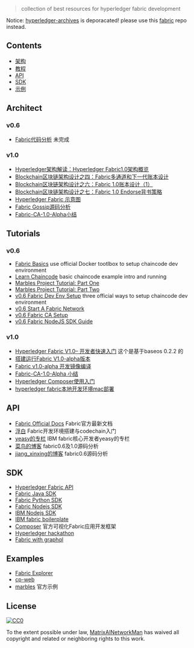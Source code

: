>  collection of best resources for hyperledger fabric development

Notice: [hyperledger-archives](https://github.com/hyperledger-archives/fabric) is deporacated! please use this [fabric](https://github.com/hyperledger/fabric) repo instead.

## Contents
- [架构](#Architect)
- [教程](#tutorials)
- [API](#api)
- [SDK](#SDK)
- [示例](#Examples)

## Architect

### v0.6

- [Fabric代码分析](https://yeasy.gitbooks.io/hyperledger_code_fabric/content/) 未完成

### v1.0

- [Hyperledger架构解读：Hyperledger Fabric1.0架构概览](http://www.wanbizu.com/blockchain/201702078984.html)
- [Blockchain区块链架构设计之四：Fabric多通道和下一代账本设计](https://zhuanlan.zhihu.com/p/24605987)
- [Blockchain区块链架构设计之六：Fabric 1.0账本设计（1）](https://zhuanlan.zhihu.com/p/25119939)
- [Blockchain区块链架构设计之七：Fabric 1.0 Endorse背书策略](https://zhuanlan.zhihu.com/p/25295608)
- [Hyperledger Fabric 示意图](http://www.jianshu.com/p/a7df2c1c30d4)
- [Fabric Gossip源码分析](http://www.jianshu.com/p/82db9b2fa197)
- [Fabric-CA-1.0-Alpha小结](http://www.jianshu.com/p/ec7d4216c3cf)

## Tutorials

### v0.6

- [Fabric Basics](https://github.com/angrbrd/hyperledger-fabric-basics)  use official Docker tootlbox to setup chaincode dev environment
- [Learn Chaincode](https://github.com/IBM-Blockchain/learn-chaincode) basic chaincode example intro and running
- [Marbles Project Tutorial: Part One](https://github.com/IBM-Blockchain/marbles/blob/master/docs/tutorial_part1.md)
- [Marbles Project Tutorial: Part Two](https://github.com/IBM-Blockchain/marbles/blob/master/docs/tutorial_part2.md)
- [v0.6 Fabric Dev Env Setup](https://github.com/hyperledger/fabric/blob/v0.6/docs/Setup/Chaincode-setup.md) three official ways to setup chaincode dev environment
- [v0.6 Start A Fabric Network](https://github.com/hyperledger/fabric/blob/v0.6/docs/Setup/Network-setup.md)
- [v0.6 Fabric CA Setup](https://github.com/hyperledger/fabric/blob/v0.6/docs/Setup/ca-setup.md)
- [v0.6 Fabric NodeJS SDK Guide](https://github.com/hyperledger/fabric/blob/v0.6/docs/nodeSDK/node-sdk-guide.md)

### v1.0
- [Hyperledger Fabric V1.0– 开发者快速入门](https://zhuanlan.zhihu.com/p/25070745) 这个是基于baseos 0.2.2 的
- [搭建运行Fabric V1.0-alpha版本](http://blog.csdn.net/kojhliang/article/details/66971404)
- [Fabric v1.0-alpha 开发镜像编译](http://blog.csdn.net/remote_roamer/article/details/70228662)
- [Fabric-CA-1.0-Alpha 小结](http://www.jianshu.com/p/ec7d4216c3cf?winzoom=1.125)
- [Hyperledger Composer使用入门](http://www.jianshu.com/p/7bc258810b77)
- [hyperledger fabric本地开发环境mac部署](https://my.oschina.net/wtsoftware/blog/789164)

## API

- [Fabric Official Docs](https://hyperledger-fabric.readthedocs.io/en/latest/) Fabric官方最新文档
- [浮白](http://fubai.tech/)  Fabric开发环境搭建与codechain入门
- [yeasy的专栏](http://blog.csdn.net/yeasy) IBM fabric核心开发者yeasy的专栏
- [菜鸟的博客](http://blog.csdn.net/xjmtxwd24/) fabric0.6及1.0源码分析
- [jiang_xinxing的博客](http://blog.csdn.net/jiang_xinxing/article/category/6642179) fabric0.6源码分析

## SDK

- [Hyperledger Fabric API](https://github.com/hyperledger/fabric-api)
- [Fabric Java SDK](https://github.com/hyperledger/fabric-sdk-java)
- [Fabric Python SDK](https://github.com/hyperledger/fabric-sdk-py)
- [Fabric Nodejs SDK](https://github.com/hyperledger/fabric-sdk-node)
- [IBM Nodejs SDK](https://github.com/IBM-Blockchain/ibm-blockchain-js)
- [IBM fabric boilerplate](https://github.com/IBM-Blockchain/fabric-boilerplate)
- [Composer](https://github.com/hyperledger/composer) 官方可视化Fabric应用开发框架
- [Hyperledger hackathon](https://github.com/timblankers/hyperledger-hackathon)
- [Fabric with graphql](https://github.com/entria/hyperledger-fabric-graphql-boilerplate)

## Examples

- [Fabric Explorer](https://github.com/hyperledger/blockchain-explorer)
- [cp-web](https://github.com/IBM-Blockchain/cp-web)
- [marbles](https://github.com/IBM-Blockchain/marbles) 官方示例

## License

[![CC0](http://mirrors.creativecommons.org/presskit/buttons/88x31/svg/cc-zero.svg)](https://creativecommons.org/publicdomain/zero/1.0/)

To the extent possible under law, [MatrixAINetworkMan](https://github.com/MatrixAINetworkMan) has waived all copyright and related or neighboring rights to this work.
